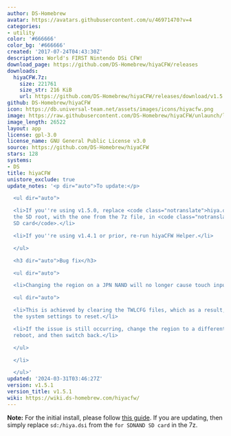 ```yaml
---
author: DS-Homebrew
avatar: https://avatars.githubusercontent.com/u/46971470?v=4
categories:
- utility
color: '#666666'
color_bg: '#666666'
created: '2017-07-24T04:43:30Z'
description: World's FIRST Nintendo DSi CFW!
download_page: https://github.com/DS-Homebrew/hiyaCFW/releases
downloads:
  hiyaCFW.7z:
    size: 221761
    size_str: 216 KiB
    url: https://github.com/DS-Homebrew/hiyaCFW/releases/download/v1.5.1/hiyaCFW.7z
github: DS-Homebrew/hiyaCFW
icon: https://db.universal-team.net/assets/images/icons/hiyacfw.png
image: https://raw.githubusercontent.com/DS-Homebrew/hiyaCFW/unlaunch/logo/logo.png
image_length: 26522
layout: app
license: gpl-3.0
license_name: GNU General Public License v3.0
source: https://github.com/DS-Homebrew/hiyaCFW
stars: 128
systems:
- DS
title: hiyaCFW
unistore_exclude: true
update_notes: '<p dir="auto">To update:</p>

  <ul dir="auto">

  <li>If you''re using v1.5.0, replace <code class="notranslate">hiya.dsi</code> on
  the SD root, with the one from the 7z file, in <code class="notranslate">for SDNAND
  SD card</code>.</li>

  <li>If you''re using v1.4.1 or prior, re-run hiyaCFW Helper.</li>

  </ul>

  <h3 dir="auto">Bug fix</h3>

  <ul dir="auto">

  <li>Changing the region on a JPN NAND will no longer cause touch input to not work!

  <ul dir="auto">

  <li>This is achieved by clearing the TWLCFG files, which as a result, will cause
  the system settings to reset.</li>

  <li>If the issue is still occurring, change the region to a different one, save,
  reboot, and then switch back.</li>

  </ul>

  </li>

  </ul>'
updated: '2024-03-31T03:46:27Z'
version: v1.5.1
version_title: v1.5.1
wiki: https://wiki.ds-homebrew.com/hiyacfw/
---
```

**Note:** For the initial install, please follow [this guide](https://wiki.ds-homebrew.com/hiyacfw/installing). If you are updating, then simply replace `sd:/hiya.dsi` from the `for SDNAND SD card` in the 7z.